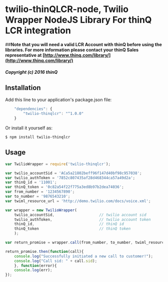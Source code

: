 # twilio-thinQLCR-node, Twilio Wrapper NodeJS Library For thinQ LCR integration

##**Note that you will need a valid LCR Account with thinQ before using the libraries. For more information please contact your thinQ Sales representative at [http://www.thinq.com/library/](http://www.thinq.com/library/)**

#### *Copyright (c) 2016 thinQ*

## Installation

Add this line to your application's package.json file:

```javascript
    "dependencies": {
        "twilio-thinqlcr": "^1.0.0"
    }
```

Or install it yourself as:

    $ npm install twilio-thinqlcr

## Usage
```javascript
var TwilioWrapper = require('twilio-thinqlcr');

var twilio_accountSid = 'ACa5a21802beff96f147d40bf98c957038';
var twilio_authToken = '7852c807435af28d468344ca57a49d2a';
var thinQ_id = '11001';
var thinQ_token = '0c82a54f22f775a3ed8b97b2dea74036';
var from_number = '1234567890';
var to_number = '9876543210';
var twiml_resource_url = 'http://demo.twilio.com/docs/voice.xml';

var wrapper = new TwilioWrapper(
    twilio_accountSid,                    // twilio account sid  
    twilio_authToken,                     // twilio account token
    thinQ_id,                             // thinQ id
    thinQ_token                           // thinQ token
    );

var return_promise = wrapper.call(from_number, to_number, twiml_resource_url);

return_promise.then(function(call){
    console.log("Successfully initiated a new call to customer!");
    console.log("Call sid: " + call.sid);
    }, function(error){
    console.log(err);
});
```